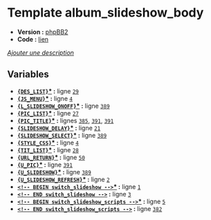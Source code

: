 # Template album_slideshow_body

* __Version :__ [phpBB2](.)
* __Code :__ [lien](../../src/subsilver/album_slideshow_body.tpl)

[*Ajouter une description*](https://fa-tvars.appspot.com/tpl/subsilver/album_slideshow_body)

## Variables

* __[`{DES_LIST}`](https://github.com/Etana/t/blob/master/var/DES_LIST.md#readme)<a href="https://fa-tvars.appspot.com/var/DES_LIST">*</a> :__ ligne [`29`](../../src/subsilver/album_slideshow_body.tpl#L29)
* __[`{JS_MENU}`](https://github.com/Etana/t/blob/master/var/JS_MENU.md#readme)<a href="https://fa-tvars.appspot.com/var/JS_MENU">*</a> :__ ligne [`4`](../../src/subsilver/album_slideshow_body.tpl#L4)
* __[`{L_SLIDESHOW_ONOFF}`](https://github.com/Etana/t/blob/master/var/L_SLIDESHOW_ONOFF.md#readme)<a href="https://fa-tvars.appspot.com/var/L_SLIDESHOW_ONOFF">*</a> :__ ligne [`389`](../../src/subsilver/album_slideshow_body.tpl#L389)
* __[`{PIC_LIST}`](https://github.com/Etana/t/blob/master/var/PIC_LIST.md#readme)<a href="https://fa-tvars.appspot.com/var/PIC_LIST">*</a> :__ ligne [`27`](../../src/subsilver/album_slideshow_body.tpl#L27)
* __[`{PIC_TITLE}`](https://github.com/Etana/t/blob/master/var/PIC_TITLE.md#readme)<a href="https://fa-tvars.appspot.com/var/PIC_TITLE">*</a> :__ lignes [`385`](../../src/subsilver/album_slideshow_body.tpl#L385), [`391`](../../src/subsilver/album_slideshow_body.tpl#L391), [`391`](../../src/subsilver/album_slideshow_body.tpl#L391)
* __[`{SLIDESHOW_DELAY}`](https://github.com/Etana/t/blob/master/var/SLIDESHOW_DELAY.md#readme)<a href="https://fa-tvars.appspot.com/var/SLIDESHOW_DELAY">*</a> :__ ligne [`21`](../../src/subsilver/album_slideshow_body.tpl#L21)
* __[`{SLIDESHOW_SELECT}`](https://github.com/Etana/t/blob/master/var/SLIDESHOW_SELECT.md#readme)<a href="https://fa-tvars.appspot.com/var/SLIDESHOW_SELECT">*</a> :__ ligne [`389`](../../src/subsilver/album_slideshow_body.tpl#L389)
* __[`{STYLE_CSS}`](https://github.com/Etana/t/blob/master/var/STYLE_CSS.md#readme)<a href="https://fa-tvars.appspot.com/var/STYLE_CSS">*</a> :__ ligne [`4`](../../src/subsilver/album_slideshow_body.tpl#L4)
* __[`{TIT_LIST}`](https://github.com/Etana/t/blob/master/var/TIT_LIST.md#readme)<a href="https://fa-tvars.appspot.com/var/TIT_LIST">*</a> :__ ligne [`28`](../../src/subsilver/album_slideshow_body.tpl#L28)
* __[`{URL_RETURN}`](https://github.com/Etana/t/blob/master/var/URL_RETURN.md#readme)<a href="https://fa-tvars.appspot.com/var/URL_RETURN">*</a> :__ ligne [`50`](../../src/subsilver/album_slideshow_body.tpl#L50)
* __[`{U_PIC}`](https://github.com/Etana/t/blob/master/var/U_PIC.md#readme)<a href="https://fa-tvars.appspot.com/var/U_PIC">*</a> :__ ligne [`391`](../../src/subsilver/album_slideshow_body.tpl#L391)
* __[`{U_SLIDESHOW}`](https://github.com/Etana/t/blob/master/var/U_SLIDESHOW.md#readme)<a href="https://fa-tvars.appspot.com/var/U_SLIDESHOW">*</a> :__ ligne [`389`](../../src/subsilver/album_slideshow_body.tpl#L389)
* __[`{U_SLIDESHOW_REFRESH}`](https://github.com/Etana/t/blob/master/var/U_SLIDESHOW_REFRESH.md#readme)<a href="https://fa-tvars.appspot.com/var/U_SLIDESHOW_REFRESH">*</a> :__ ligne [`2`](../../src/subsilver/album_slideshow_body.tpl#L2)
* __[`<!-- BEGIN switch_slideshow -->`](https://github.com/Etana/t/blob/master/var/switch_slideshow.md#readme)<a href="https://fa-tvars.appspot.com/var/switch_slideshow">*</a> :__ ligne [`1`](../../src/subsilver/album_slideshow_body.tpl#L1)
* __[`<!-- END switch_slideshow -->`](https://github.com/Etana/t/blob/master/var/switch_slideshow.md#readme) :__ ligne [`3`](../../src/subsilver/album_slideshow_body.tpl#L3)
* __[`<!-- BEGIN switch_slideshow_scripts -->`](https://github.com/Etana/t/blob/master/var/switch_slideshow_scripts.md#readme)<a href="https://fa-tvars.appspot.com/var/switch_slideshow_scripts">*</a> :__ ligne [`5`](../../src/subsilver/album_slideshow_body.tpl#L5)
* __[`<!-- END switch_slideshow_scripts -->`](https://github.com/Etana/t/blob/master/var/switch_slideshow_scripts.md#readme) :__ ligne [`382`](../../src/subsilver/album_slideshow_body.tpl#L382)
